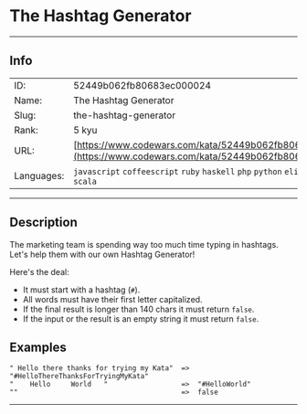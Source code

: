 # The Hashtag Generator

---
## Info

|            |                                      |
|:-----------|:-------------------------------------|
| ID:        | 52449b062fb80683ec000024                              |
| Name:      | The Hashtag Generator                            |
| Slug:      | the-hashtag-generator                            |
| Rank:      | 5 kyu                       |
| URL:       | [https://www.codewars.com/kata/52449b062fb80683ec000024](https://www.codewars.com/kata/52449b062fb80683ec000024)                 |
| Languages: |  `javascript`  `coffeescript`  `ruby`  `haskell`  `php`  `python`  `elixir`  `factor`  `lua`  `scala`  |

---
## Description

The marketing team is spending way too much time typing in hashtags.   
Let's help them with our own Hashtag Generator!

Here's the deal:

- It must start with a hashtag (`#`).
- All words must have their first letter capitalized.
- If the final result is longer than 140 chars it must return `false`.
- If the input or the result is an empty string it must return `false`.


## Examples

```
" Hello there thanks for trying my Kata"  =>  "#HelloThereThanksForTryingMyKata"
"    Hello     World   "                  =>  "#HelloWorld"
""                                        =>  false
```

---
